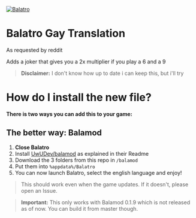 [![Balatro](https://www.playbalatro.com/assets/logo2-C9SU2BrI.png)](https://www.playbalatro.com/)

# Balatro Gay Translation

As requested by reddit

Adds a joker that gives you a 2x multiplier if you play a 6 and a 9

> **Disclaimer:** I don't know how up to date i can keep this, but i'll try

# How do I install the new file?

**There is two ways you can add this to your game:**

## The better way: Balamod

1. **Close Balatro**
2. Install [UwUDev/balamod](https://github.com/UwUDev/balamod) as explained in their Readme
3. Download the 3 folders from this repo in `/balamod`
4. Put them into `%appdata%/Balatro`
5. You can now launch Balatro, select the english language and enjoy!

> This should work even when the game updates. If it doesn't, please open an Issue.

> **Important:** This only works with Balamod 0.1.9 which is not released as of now. You can build it from master though.
